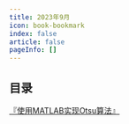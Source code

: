 ```yaml
---
title: 2023年9月
icon: book-bookmark
index: false
article: false
pageInfo: []
---
```


## 目录
[『使用MATLAB实现Otsu算法』](1.md)
